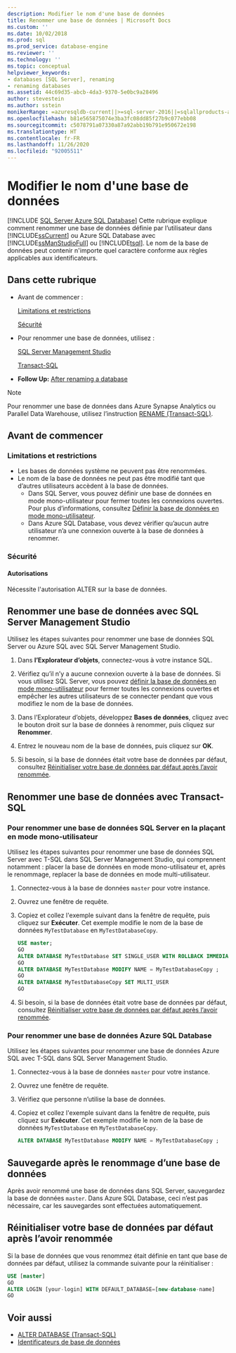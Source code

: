 ```yaml
---
description: Modifier le nom d'une base de données
title: Renommer une base de données | Microsoft Docs
ms.custom: ''
ms.date: 10/02/2018
ms.prod: sql
ms.prod_service: database-engine
ms.reviewer: ''
ms.technology: ''
ms.topic: conceptual
helpviewer_keywords:
- databases [SQL Server], renaming
- renaming databases
ms.assetid: 44c69d35-abcb-4da3-9370-5e0bc9a28496
author: stevestein
ms.author: sstein
monikerRange: =azuresqldb-current||>=sql-server-2016||=sqlallproducts-allversions||>=sql-server-linux-2017||=azuresqldb-mi-current
ms.openlocfilehash: b81e565875074e3ba3fc08dd85f27b9c077ebb08
ms.sourcegitcommit: c5078791a07330a87a92abb19b791e950672e198
ms.translationtype: HT
ms.contentlocale: fr-FR
ms.lasthandoff: 11/26/2020
ms.locfileid: "92005511"
---
```

# <a name="rename-a-database"></a>Modifier le nom d'une base de données

[!INCLUDE [SQL Server Azure SQL Database](../../includes/applies-to-version/sql-asdb.md)]
  Cette rubrique explique comment renommer une base de données définie par l’utilisateur dans [!INCLUDE[ssCurrent](../../includes/sscurrent-md.md)] ou Azure SQL Database avec [!INCLUDE[ssManStudioFull](../../includes/ssmanstudiofull-md.md)] ou [!INCLUDE[tsql](../../includes/tsql-md.md)]. Le nom de la base de données peut contenir n'importe quel caractère conforme aux règles applicables aux identificateurs.  
  
## <a name="in-this-topic"></a>Dans cette rubrique
  
- Avant de commencer :  
  
     [Limitations et restrictions](#limitations-and-restrictions)  
  
     [Sécurité](#security)  
  
- Pour renommer une base de données, utilisez :  
  
     [SQL Server Management Studio](#rename-a-database-using-sql-server-management-studio)  
  
     [Transact-SQL](#rename-a-database-using-transact-sql)  
  
- **Follow Up:**  [After renaming a database](#backup-after-renaming-a-database)  

> [!NOTE]
> Pour renommer une base de données dans Azure Synapse Analytics ou Parallel Data Warehouse, utilisez l’instruction [RENAME (Transact-SQL)](../../t-sql/statements/rename-transact-sql.md).
  
## <a name="before-you-begin"></a>Avant de commencer
  
### <a name="limitations-and-restrictions"></a>Limitations et restrictions  
  
- Les bases de données système ne peuvent pas être renommées.
- Le nom de la base de données ne peut pas être modifié tant que d’autres utilisateurs accèdent à la base de données. 
  - Dans SQL Server, vous pouvez définir une base de données en mode mono-utilisateur pour fermer toutes les connexions ouvertes. Pour plus d’informations, consultez [Définir la base de données en mode mono-utilisateur](../../relational-databases/databases/set-a-database-to-single-user-mode.md).
  - Dans Azure SQL Database, vous devez vérifier qu’aucun autre utilisateur n’a une connexion ouverte à la base de données à renommer.
  
### <a name="security"></a>Sécurité  
  
#### <a name="permissions"></a>Autorisations

Nécessite l'autorisation ALTER sur la base de données.  
  
## <a name="rename-a-database-using-sql-server-management-studio"></a>Renommer une base de données avec SQL Server Management Studio

Utilisez les étapes suivantes pour renommer une base de données SQL Server ou Azure SQL avec SQL Server Management Studio.

  
1. Dans **l’Explorateur d’objets**, connectez-vous à votre instance SQL.  
  
2. Vérifiez qu’il n’y a aucune connexion ouverte à la base de données. Si vous utilisez SQL Server, vous pouvez [définir la base de données en mode mono-utilisateur](../../relational-databases/databases/set-a-database-to-single-user-mode.md) pour fermer toutes les connexions ouvertes et empêcher les autres utilisateurs de se connecter pendant que vous modifiez le nom de la base de données.  
  
3. Dans l’Explorateur d’objets, développez **Bases de données**, cliquez avec le bouton droit sur la base de données à renommer, puis cliquez sur **Renommer**.  
  
4. Entrez le nouveau nom de la base de données, puis cliquez sur **OK**.  
  
5. Si besoin, si la base de données était votre base de données par défaut, consultez [Réinitialiser votre base de données par défaut après l’avoir renommée](#reset-your-default-database-after-rename).

## <a name="rename-a-database-using-transact-sql"></a>Renommer une base de données avec Transact-SQL  
  
### <a name="to-rename-a-sql-server-database-by-placing-it-in-single-user-mode"></a>Pour renommer une base de données SQL Server en la plaçant en mode mono-utilisateur

Utilisez les étapes suivantes pour renommer une base de données SQL Server avec T-SQL dans SQL Server Management Studio, qui comprennent notamment : placer la base de données en mode mono-utilisateur et, après le renommage, replacer la base de données en mode multi-utilisateur.
  
1. Connectez-vous à la base de données `master` pour votre instance.  
2. Ouvrez une fenêtre de requête.  
3. Copiez et collez l'exemple suivant dans la fenêtre de requête, puis cliquez sur **Exécuter**. Cet exemple modifie le nom de la base de données `MyTestDatabase` en `MyTestDatabaseCopy`.
  
   ```sql
   USE master;  
   GO  
   ALTER DATABASE MyTestDatabase SET SINGLE_USER WITH ROLLBACK IMMEDIATE
   GO
   ALTER DATABASE MyTestDatabase MODIFY NAME = MyTestDatabaseCopy ;
   GO  
   ALTER DATABASE MyTestDatabaseCopy SET MULTI_USER
   GO
   ```  

4. Si besoin, si la base de données était votre base de données par défaut, consultez [Réinitialiser votre base de données par défaut après l’avoir renommée](#reset-your-default-database-after-rename).

### <a name="to-rename-an-azure-sql-database-database"></a>Pour renommer une base de données Azure SQL Database

Utilisez les étapes suivantes pour renommer une base de données Azure SQL avec T-SQL dans SQL Server Management Studio.
  
1. Connectez-vous à la base de données `master` pour votre instance.  
2. Ouvrez une fenêtre de requête.
3. Vérifiez que personne n’utilise la base de données.
4. Copiez et collez l'exemple suivant dans la fenêtre de requête, puis cliquez sur **Exécuter**. Cet exemple modifie le nom de la base de données `MyTestDatabase` en `MyTestDatabaseCopy`.
  
   ```sql
   ALTER DATABASE MyTestDatabase MODIFY NAME = MyTestDatabaseCopy ;
   ```  

## <a name="backup-after-renaming-a-database"></a>Sauvegarde après le renommage d’une base de données  

Après avoir renommé une base de données dans SQL Server, sauvegardez la base de données `master`. Dans Azure SQL Database, ceci n’est pas nécessaire, car les sauvegardes sont effectuées automatiquement.  
  
## <a name="reset-your-default-database-after-rename"></a>Réinitialiser votre base de données par défaut après l’avoir renommée

Si la base de données que vous renommez était définie en tant que base de données par défaut, utilisez la commande suivante pour la réinitialiser :


```sql
USE [master]
GO
ALTER LOGIN [your-login] WITH DEFAULT_DATABASE=[new-database-name]
GO
```


## <a name="see-also"></a>Voir aussi

- [ALTER DATABASE (Transact-SQL)](../../t-sql/statements/alter-database-transact-sql.md)
- [Identificateurs de base de données](../../relational-databases/databases/database-identifiers.md)  
